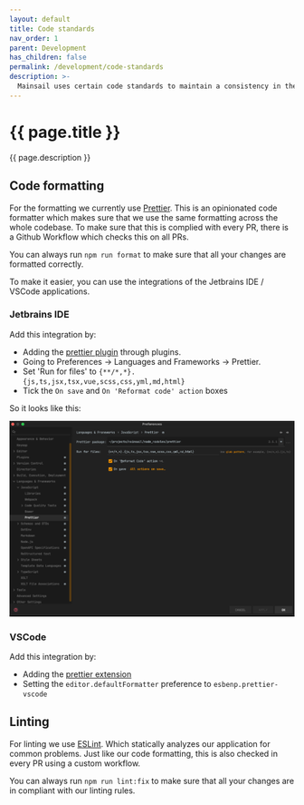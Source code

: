 ```yaml
---
layout: default
title: Code standards
nav_order: 1
parent: Development
has_children: false
permalink: /development/code-standards
description: >-
  Mainsail uses certain code standards to maintain a consistency in the code.
---
```


# {{ page.title }}
{{ page.description }}

## Code formatting

For the formatting we currently use [Prettier](https://prettier.io/). 
This is an opinionated code formatter which makes sure that we use the same formatting across the whole codebase. 
To make sure that this is complied with every PR, there is a Github Workflow which checks this on all PRs.

You can always run `npm run format` to make sure that all your changes are formatted correctly.

To make it easier, you can use the integrations of the Jetbrains IDE / VSCode applications.

### Jetbrains IDE

Add this integration by:
- Adding the [prettier plugin](https://plugins.jetbrains.com/plugin/10456-prettier) through plugins. 
- Going to Preferences -> Languages and Frameworks -> Prettier.
- Set 'Run for files' to `{**/*,*}.{js,ts,jsx,tsx,vue,scss,css,yml,md,html}`
- Tick the `On save` and `On 'Reformat code' action` boxes

So it looks like this:

![Jetbrains prettier config](../assets/img/prettier-config-jetbrains.png)

### VSCode

Add this integration by:
- Adding the [prettier extension](https://marketplace.visualstudio.com/items?itemName=esbenp.prettier-vscode)
- Setting the `editor.defaultFormatter` preference to `esbenp.prettier-vscode`

## Linting

For linting we use [ESLint](https://eslint.org/). Which statically analyzes our application for common problems. 
Just like our code formatting, this is also checked in every PR using a custom workflow.

You can always run `npm run lint:fix` to make sure that all your changes are in compliant with our linting rules.
